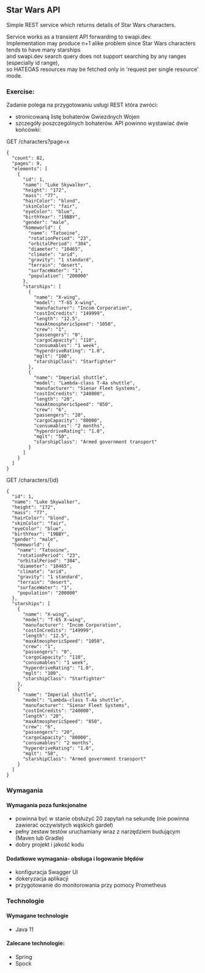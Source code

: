 ## Star Wars API

Simple REST service which returns details of Star Wars characters.

Service works as a transient API forwarding to swapi.dev.  
Implementation may produce n+1 alike problem since Star Wars characters tends to have many starships  
and swapi.dev search query does not support searching by any ranges (especially id range),  
so HATEOAS resources may be fetched only in 'request per single resource' mode.

### Exercise:

Zadanie polega na przygotowaniu usługi REST która zwróci:
- stronicowaną listę bohaterów Gwiezdnych Wojen
- szczegóły poszczególnych bohaterów.
API powinno wystawiać dwie końcówki:

GET /characters?page=x
```
{
  "count": 82,
  "pages": 9,
  "elements": [
    {
      "id": 1,
      "name": "Luke Skywalker",
      "height": "172",
      "mass": "77",
      "hairColor": "blond",
      "skinColor": "fair",
      "eyeColor": "blue",
      "birthYear": "19BBY",
      "gender": "male",
      "homeworld": {
        "name": "Tatooine",
        "rotationPeriod": "23",
        "orbitalPeriod": "304",
        "diameter": "10465",
        "climate": "arid",
        "gravity": "1 standard",
        "terrain": "desert",
        "surfaceWater": "1",
        "population": "200000"
      },
      "starships": [
        {
          "name": "X-wing",
          "model": "T-65 X-wing",
          "manufacturer": "Incom Corporation",
          "costInCredits": "149999",
          "length": "12.5",
          "maxAtmosphericSpeed": "1050",
          "crew": "1",
          "passengers": "0",
          "cargoCapacity": "110",
          "consumables": "1 week",
          "hyperdriveRating": "1.0",
          "mglt": "100",
          "starshipClass": "Starfighter"
        },
        {
          "name": "Imperial shuttle",
          "model": "Lambda-class T-4a shuttle",
          "manufacturer": "Sienar Fleet Systems",
          "costInCredits": "240000",
          "length": "20",
          "maxAtmosphericSpeed": "850",
          "crew": "6",
          "passengers": "20",
          "cargoCapacity": "80000",
          "consumables": "2 months",
          "hyperdriveRating": "1.0",
          "mglt": "50",
          "starshipClass": "Armed government transport"
        }
      ]
    }
  ]
}
```
GET /characters/{id}
```
{
  "id": 1,
  "name": "Luke Skywalker",
  "height": "172",
  "mass": "77",
  "hairColor": "blond",
  "skinColor": "fair",
  "eyeColor": "blue",
  "birthYear": "19BBY",
  "gender": "male",
  "homeworld": {
    "name": "Tatooine",
    "rotationPeriod": "23",
    "orbitalPeriod": "304",
    "diameter": "10465",
    "climate": "arid",
    "gravity": "1 standard",
    "terrain": "desert",
    "surfaceWater": "1",
    "population": "200000"
  },
  "starships": [
    {
      "name": "X-wing",
      "model": "T-65 X-wing",
      "manufacturer": "Incom Corporation",
      "costInCredits": "149999",
      "length": "12.5",
      "maxAtmosphericSpeed": "1050",
      "crew": "1",
      "passengers": "0",
      "cargoCapacity": "110",
      "consumables": "1 week",
      "hyperdriveRating": "1.0",
      "mglt": "100",
      "starshipClass": "Starfighter"
    },
    {
      "name": "Imperial shuttle",
      "model": "Lambda-class T-4a shuttle",
      "manufacturer": "Sienar Fleet Systems",
      "costInCredits": "240000",
      "length": "20",
      "maxAtmosphericSpeed": "850",
      "crew": "6",
      "passengers": "20",
      "cargoCapacity": "80000",
      "consumables": "2 months",
      "hyperdriveRating": "1.0",
      "mglt": "50",
      "starshipClass": "Armed government transport"
    }
  ]
}
```
### Wymagania
#### Wymagania poza funkcjonalne
- powinna być w stanie obsłużyć 20 zapytań na sekundę (nie powinna zawierać oczywistych wąskich gardeł)
- pełny zestaw testów uruchamiany wraz z narzędziem budującym (Maven lub Gradle)
- dobry projekt i jakość kodu
#### Dodatkowe wymagania- obsługa i logowanie błędów
- konfiguracja Swagger UI
- dokeryzacja aplikacji
- przygotowanie do monitorowania przy pomocy Prometheus
### Technologie
#### Wymagane technologie
- Java 11

#### Zalecane technologie:
- Spring
- Spock
